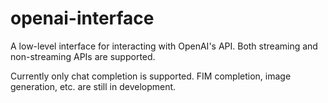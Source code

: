 # openai-interface

A low-level interface for interacting with OpenAI's API. Both streaming
and non-streaming APIs are supported.

Currently only chat completion is supported. FIM completion, image generation,
etc. are still in development.
